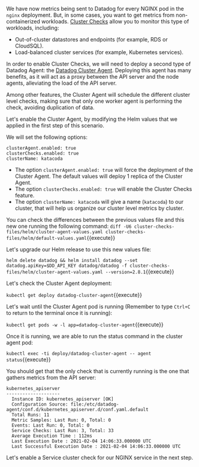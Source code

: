 We have now metrics being sent to Datadog for every NGINX pod in the `nginx` deployment. But, in some cases, you want to get metrics from non-containerized workloads. [Cluster Checks](https://docs.datadoghq.com/agent/cluster_agent/clusterchecks/) allow you to monitor this type of workloads, including:

* Out-of-cluster datastores and endpoints (for example, RDS or CloudSQL).
* Load-balanced cluster services (for example, Kubernetes services).

In order to enable Cluster Checks, we will need to deploy a second type of Datadog Agent: the [Datadog Cluster Agent](https://docs.datadoghq.com/agent/cluster_agent/). Deploying this agent has many benefits, as it will act as a proxy between the API server and the node agents, alleviating the load of the API server.

Among other features, the Cluster Agent will schedule the different cluster level checks, making sure that only one worker agent is performing the check, avoiding duplication of data.

Let's enable the Cluster Agent, by modifying the Helm values that we applied in the first step of this scenario.

We will set the following options:

```
clusterAgent.enabled: true
clusterChecks.enabled: true
clusterName: katacoda
```

* The option `clusterAgent.enabled: true` will force the deployment of the Cluster Agent. The default values will deploy 1 replica of the Cluster Agent.
* The option `clusterChecks.enabled: true` will enable the Cluster Checks feature.
* The option `clusterName: katacoda` will give a name (`katacoda`) to our cluster, that will help us organize our cluster level metrics by cluster.

You can check the differences between the previous values file and this new one running the following command: `diff -U6 cluster-checks-files/helm/cluster-agent-values.yaml cluster-checks-files/helm/default-values.yaml`{{execute}}

Let's upgrade our Helm release to use this new values file:

`helm delete datadog && helm install datadog --set datadog.apiKey=$DD_API_KEY datadog/datadog -f cluster-checks-files/helm/cluster-agent-values.yaml --version=2.8.1`{{execute}}

Let's check the Cluster Agent deployment:

`kubectl get deploy datadog-cluster-agent`{{execute}}

Let's wait until the Cluster Agent pod is running (Remember to type `Ctrl+C` to return to the terminal once it is running):

`kubectl get pods -w -l app=datadog-cluster-agent`{{execute}}

Once it is running,  we are able to run the status command in the cluster agent pod:

`kubectl exec -ti deploy/datadog-cluster-agent -- agent status`{{execute}}

You should get that the only check that is currently running is the one that gathers metrics from the API server:

```
kubernetes_apiserver
--------------------
  Instance ID: kubernetes_apiserver [OK]
  Configuration Source: file:/etc/datadog-agent/conf.d/kubernetes_apiserver.d/conf.yaml.default
  Total Runs: 11
  Metric Samples: Last Run: 0, Total: 0
  Events: Last Run: 0, Total: 0
  Service Checks: Last Run: 3, Total: 33
  Average Execution Time : 112ms
  Last Execution Date : 2021-02-04 14:06:33.000000 UTC
  Last Successful Execution Date : 2021-02-04 14:06:33.000000 UTC
```

Let's enable a Service cluster check for our NGINX service in the next step.